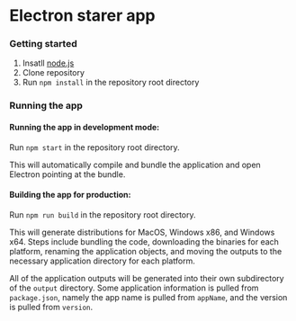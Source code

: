 
# Electron starer app

### Getting started
1. Insatll [node.js](https://nodejs.org/en/download/)
1. Clone repository
1. Run `npm install` in the repository root directory

### Running the app
#### Running the app in development mode:
Run `npm start` in the repository root directory.

This will automatically compile and bundle the application and open Electron pointing at the bundle.

#### Building the app for production:
Run `npm run build` in the repository root directory.

This will generate distributions for MacOS, Windows x86, and Windows x64.  Steps include bundling the code, downloading the binaries for each platform, renaming the application objects, and moving the outputs to the necessary application directory for each platform.

All of the application outputs will be generated into their own subdirectory of the `output` directory. Some application information is pulled from `package.json`, namely the app name is pulled from `appName`, and the version is pulled from `version`.
